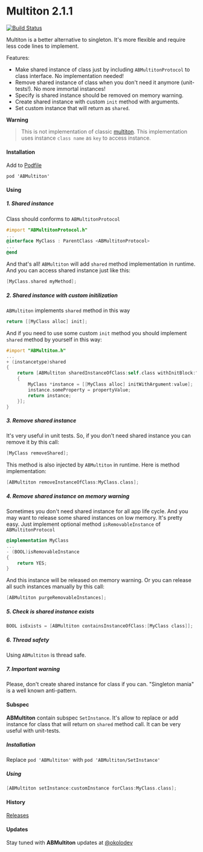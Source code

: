 Multiton 2.1.1
========

[![Build Status](https://travis-ci.org/belkevich/multiton.png?branch=master)](https://travis-ci.org/belkevich/multiton)

Multiton is a better alternative to singleton. It's more flexible and require less code lines to implement.

Features:
* Make shared instance of class just by including `ABMultitonProtocol` to class interface. No implementation needed!
* Remove shared instance of class when you don't need it anymore (unit-tests!). No more immortal instances!
* Specify is shared instance should be removed on memory warning.
* Create shared instance with custom `init` method with arguments.
* Set custom instance that will return as `shared`.

**Warning**
> This is not implementation of classic [multiton](http://en.wikipedia.org/wiki/Multiton_pattern). This implementation uses instance `class name` as `key` to access instance.

#### Installation

Add to [Podfile](https://github.com/CocoaPods/CocoaPods/wiki/A-Podfile)
```
pod 'ABMultiton'
```

#### Using

##### 1. Shared instance
Class should conforms to `ABMultitonProtocol`

```objective-c
#import "ABMultitonProtocol.h"
...
@interface MyClass : ParentClass <ABMultitonProtocol>
...
@end
```
And that's all! `ABMultiton` will add `shared` method implementation in runtime. And you can access shared instance just like this:
```objective-c
[MyClass.shared myMethod];
```

##### 2. Shared instance with custom initilization
`ABMultiton` implements `shared` method in this way
```objective-c
return [[MyClass alloc] init];
```

And if you need to use some custom `init` method you should implement `shared` method by yourself in this way:
```objective-c
#import "ABMultiton.h"
...
+ (instancetype)shared
{
    return [ABMultiton sharedInstanceOfClass:self.class withInitBlock:^id
    {
        MyClass *instance = [[MyClass alloc] initWithArgument:value];
        instance.someProperty = propertyValue;
        return instance;
    }];
}
```

##### 3. Remove shared instance
It's very useful in unit tests. So, if you don't need shared instance you can remove it by this call:
```objective-c
[MyClass removeShared];
```
This method is also injected by `ABMultiton` in runtime. Here is method implementation:
```objective-c
[ABMultiton removeInstanceOfClass:MyClass.class];
```

##### 4. Remove shared instance on memory warning
Sometimes you don't need shared instance for all app life cycle. And you may want to release some shared instances on low memory. It's pretty easy. Just implement optional method `isRemovableInstance` of `ABMultitonProtocol`
```objective-c
@implementation MyClass
...
- (BOOL)isRemovableInstance
{
    return YES;
}
```
And this instance will be released on memory warning. Or you can release all such instances manually by this call:
```objective-c
[ABMultiton purgeRemovableInstances];
```

##### 5. Check is shared instance exists
```objective-c
BOOL isExists = [ABMultiton containsInstanceOfClass:[MyClass class]];
```

##### 6. Thread safety
Using `ABMultiton` is thread safe.

##### 7. Important warning
Please, don't create shared instance for class if you can. "Singleton mania" is a well known anti-pattern.

#### Subspec
**ABMultiton** contain subspec `SetInstance`. It's allow to replace or add instance for class that will return on `shared` method call. It can be very useful with unit-tests.

##### Installation
Replace `pod 'ABMultiton'` with `pod 'ABMultiton/SetInstance'`

##### Using
```objective-c
[ABMultiton setInstance:customInstance forClass:MyClass.class];
```

#### History

[Releases](https://github.com/belkevich/multiton/releases)

#### Updates
Stay tuned with **ABMultiton** updates at [@okolodev](https://twitter.com/okolodev)
